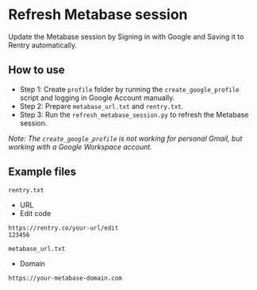 # Refresh Metabase session
Update the Metabase session by Signing in with Google and Saving it to Rentry automatically.

## How to use
- Step 1: Create `profile` folder by running the `create_google_profile` script and logging in Google Account manually.
- Step 2: Prepare `metabase_url.txt` and `rentry.txt`.
- Step 3: Run the `refresh_metabase_session.py` to refresh the Metabase session.

*Note: The `create_google_profile` is not working for personal Gmail, but working with a Google Workspace account.*

## Example files
`rentry.txt`
- URL
- Edit code
```text
https://rentry.co/your-url/edit
123456
```

`metabase_url.txt`
- Domain
```text
https://your-metabase-domain.com
```
